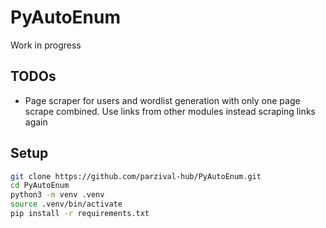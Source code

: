 # PyAutoEnum

Work in progress

## TODOs

- Page scraper for users and wordlist generation with only one page scrape combined. Use links from other modules instead scraping links again

## Setup

```bash
git clone https://github.com/parzival-hub/PyAutoEnum.git
cd PyAutoEnum
python3 -m venv .venv
source .venv/bin/activate
pip install -r requirements.txt
```
